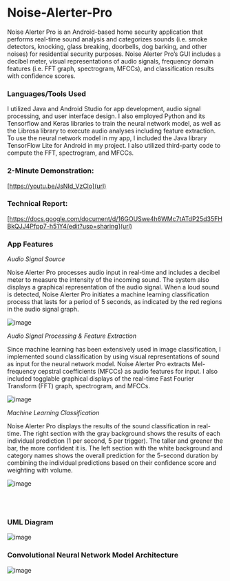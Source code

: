 # Noise-Alerter-Pro
Noise Alerter Pro is an Android-based home security application that performs real-time sound analysis and categorizes sounds (i.e. smoke detectors, knocking, glass breaking, doorbells, dog barking, and other noises) for residential security purposes. Noise Alerter Pro’s GUI includes a decibel meter, visual representations of audio signals, frequency domain features (i.e. FFT graph, spectrogram, MFCCs), and classification results with confidence scores. 

### Languages/Tools Used
I utilized Java and Android Studio for app development, audio signal processing, and user interface design. I also employed Python and its Tensorflow and Keras libraries to train the neural network model, as well as the Librosa library to execute audio analyses including feature extraction. To use the neural network model in my app, I included the Java library TensorFlow Lite for Android in my project. I also utilized third-party code to compute the FFT, spectrogram, and MFCCs.

### 2-Minute Demonstration:
[https://youtu.be/JsNId_VzClo](url)

### Technical Report:
[https://docs.google.com/document/d/16GOUSwe4h6WMc7tATdP25d35FHBkQJJ4Pfpp7-h51Y4/edit?usp=sharing](url)

### App Features
*Audio Signal Source*

Noise Alerter Pro processes audio input in real-time and includes a decibel meter to measure the intensity of the incoming sound. The system also displays a graphical representation of the audio signal. When a loud sound is detected, Noise Alerter Pro initiates a machine learning classification process that lasts for a period of 5 seconds, as indicated by the red regions in the audio signal graph.

![image](https://github.com/vivian215/Noise-Alerter-Pro/assets/56425860/1213600b-09c9-43b0-ac2e-d26c3adf6671)


*Audio Signal Processing & Feature Extraction*

Since machine learning has been extensively used in image classification, I implemented sound classification by using visual representations of sound as input for the neural network model. Noise Alerter Pro extracts Mel-frequency cepstral coefficients (MFCCs) as audio features for input. I also included togglable graphical displays of the real-time Fast Fourier Transform (FFT) graph, spectrogram, and MFCCs.

![image](https://github.com/vivian215/Noise-Alerter-Pro/assets/56425860/3e2f71cc-2c01-4a9a-a9fe-ac7959e652cd)

*Machine Learning Classification*

Noise Alerter Pro displays the results of the sound classification in real-time. The right section with the gray background shows the results of each individual prediction (1 per second, 5 per trigger). The taller and greener the bar, the more confident it is. The left section with the white background and category names shows the overall prediction for the 5-second duration by combining the individual predictions based on their confidence score and weighting with volume.

![image](https://github.com/vivian215/Noise-Alerter-Pro/assets/56425860/fd032aea-7414-4860-82b1-19101363ab0c)

<br></br>
### UML Diagram
![image](https://github.com/vivian215/Noise-Alerter-Pro/assets/56425860/4375f539-a02c-4e14-b2ba-c6318574d6e6)

### Convolutional Neural Network Model Architecture
![image](https://github.com/vivian215/Noise-Alerter-Pro/assets/56425860/989ea414-b587-4fc8-9878-0d6763b47947)

